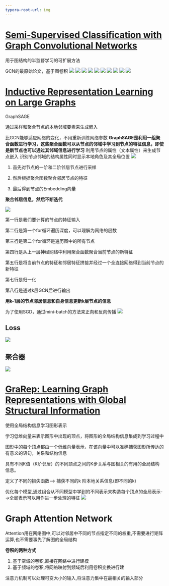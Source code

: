 ```yaml
---
typora-root-url: img
---
```


# [Semi-Supervised Classification with Graph Convolutional Networks](https://arxiv.org/abs/1609.02907)

用于图结构的半监督学习的可扩展方法

GCN的最原始论文，基于图卷积
![](/g_1001.png)
![](/g_1002.png)
![](/g_1003.png)
![](/g_1004.png)
![](/g_1005.jpg)
![](/g_1006.png)
![](/g_1007.jpg)
![](/g_1008.jpg)
![](/g_1008.jpg)
![](/g_1007.png)

# [Inductive Representation Learning on Large Graphs](https://arxiv.org/abs/1706.02216)

GraphSAGE

通过采样和聚合节点的本地邻域要素来生成嵌入

比GCN能够适应网络的变化，不用重新训练网络参数
**GraphSAGE是利用一组聚合函数进行学习，这些聚合函数可以从节点的邻域中学习到节点的特征信息，即使是新节点也可以通过其邻域信息进行学习**
利用节点的属性（文本属性）来生成节点嵌入
识别节点邻域的结构属性同时显示本地角色及其全局位置
![](/g_2001.jpg)

1. 首先对节点的一阶和二阶邻居节点进行采样

2. 然后根据聚合函数聚合邻居节点的特征

3. 最后得到节点的Embedding向量

  **聚合邻居信息，然后不断迭代**

  ![](/g_2002.png)

第一行是我们要计算的节点的特征输入

第二行是第一个for循环遍历深度，可以理解为网络的层数

第三行是第二个for循环是遍历图中的所有节点

第四行是从上一层神经网络中利用聚合函数聚合当前节点的新特征

第五行是将当前节点的特征和邻居特征拼接并经过一个全连接网络得到当前节点的新特征

第七行是归一化

第八行是通过k层GCN后进行输出

**用k-1层的节点邻居信息和自身信息更新k层节点的信息**

为了使用SGD，通过mini-batch的方法来正向和反向传播
![](/g_2003.jpg)
## Loss
  ![](/g_2004.png)
## 聚合器
  ![](/g_2005.png)

# [GraRep: Learning Graph Representations with Global Structural Information](https://www.researchgate.net/profile/Qiongkai-Xu/publication/301417811_GraRep/links/5847ecdb08ae8e63e633b5f2/GraRep.pdf)

使用全局结构信息学习图形表示

学习低维向量来表示图形中出现的顶点，将图形的全局结构信息集成到学习过程中

图形中的每个顶点都由一个低维向量表示，在该向量中可以准确捕获图形所传达的有意义的语句，关系和结构信息

具有不同K值（K阶邻居）的不同顶点之间的K步关系与图相关的有用的全局结构信息。

定义了不同的损失函数--> 捕获不同的k 阶本地关系信息(即不同的k）

优化每个模型,通过组合从不同模型中学到的不同表示来构造每个顶点的全局表示-->全局表示可以⽤作进⼀步处理的特征
  ![](/g_3001.png)

# Graph Attention Network

Attention用在网络图中,可以对邻居中不同的节点指定不同的权重,不需要进行矩阵运算,也不需要事先了解图的全局结构

**卷积的两种方式**

1. 基于空域的卷积,直接在网络中进行建模
2. 基于频域的卷积,将网络映射到频域后利用卷积变换进行建

 注意力机制可以处理可变大小的输入,将注意力集中在最相关的输入部分

